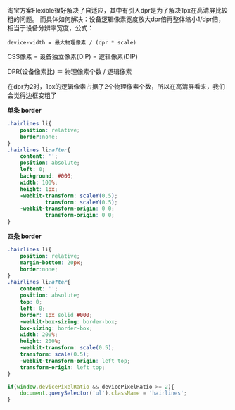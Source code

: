 淘宝方案Flexible很好解决了自适应，其中有引入dpr是为了解决1px在高清屏比较粗的问题。
而具体如何解决：设备逻辑像素宽度放大dpr倍再整体缩小1/dpr倍，相当于设备分辨率宽度，公式：

```
device-width = 最大物理像素 / (dpr * scale)
```

CSS像素 = 设备独立像素(DIP) = 逻辑像素(DIP)

DPR(设备像素比) ＝ 物理像素个数  / 逻辑像素

在dpr为2时，1px的逻辑像素占据了2个物理像素个数，所以在高清屏看来，我们会觉得边框变粗了

**单条 border**
```css
.hairlines li{
    position: relative;
    border:none;
}
.hairlines li:after{
    content: '';
    position: absolute;
    left: 0;
    background: #000;
    width: 100%;
    height: 1px;
    -webkit-transform: scaleY(0.5);
            transform: scaleY(0.5);
    -webkit-transform-origin: 0 0;
            transform-origin: 0 0;
}
```

**四条 border**
```css
.hairlines li{
    position: relative;
    margin-bottom: 20px;
    border:none;
}
.hairlines li:after{
    content: '';
    position: absolute;
    top: 0;
    left: 0;
    border: 1px solid #000;
    -webkit-box-sizing: border-box;
    box-sizing: border-box;
    width: 200%;
    height: 200%;
    -webkit-transform: scale(0.5);
    transform: scale(0.5);
    -webkit-transform-origin: left top;
    transform-origin: left top;
}
```

```js
if(window.devicePixelRatio && devicePixelRatio >= 2){
    document.querySelector('ul').className = 'hairlines';
}
```